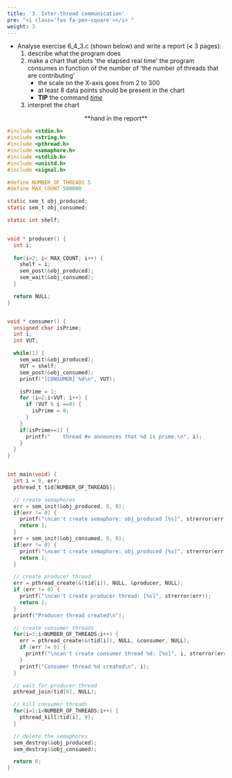 ```yaml
---
title: '3. Inter-thread communication'
pre: "<i class='fas fa-pen-square'></i> "
weight: 3
---
```



* Analyse exercise 6_4_3.c (shown below) and write a report (**<** 3 pages):
  1. describe what the program does 
  2. make a chart that plots 'the elapsed real time' the program consumes in function of the number of 'the number of threads that are contributing'
      * the scale on the X-axis goes from 2 to 300
      * at least 8 data points should be present in the chart
      * **TIP** the command [*time*](https://linux.die.net/man/1/time)
  3. interpret the chart

<center>**hand in the report**</center>

```C
#include <stdio.h>
#include <string.h>
#include <pthread.h>
#include <semaphore.h> 
#include <stdlib.h>
#include <unistd.h>
#include <signal.h>

#define NUMBER_OF_THREADS 5
#define MAX_COUNT 500000

static sem_t obj_produced;
static sem_t obj_consumed;

static int shelf;


void * producer() {
  int i;
  
  for(i=2; i< MAX_COUNT; i++) {
    shelf = i;
    sem_post(&obj_produced);
    sem_wait(&obj_consumed);
  }

  return NULL;
}


void * consumer() {
  unsigned char isPrime;
  int i;
  int VUT;

  while(1) {
    sem_wait(&obj_produced);
    VUT = shelf;
    sem_post(&obj_consumed);
    printf("[CONSUMER] %d\n", VUT);

    isPrime = 1;
    for (i=2;i<VUT; i++) {
      if (VUT % i ==0) {
        isPrime = 0;
      }
    }
    if(isPrime==1) {
      printf("    thread #x announces that %d is prime.\n", i);
    }
  }
}


int main(void) {
  int i = 0, err;
  pthread_t tid[NUMBER_OF_THREADS];

  // create semaphores
  err = sem_init(&obj_produced, 0, 0);
  if(err != 0) {
    printf("\ncan't create semaphore: obj_produced [%s]", strerror(err));
    return 1;
  }
  err = sem_init(&obj_consumed, 0, 0);
  if(err != 0) {
    printf("\ncan't create semaphore: obj_produced [%s]", strerror(err));
    return 1;
  }

  // create producer thread
  err = pthread_create(&(tid[i]), NULL, &producer, NULL);
  if (err != 0) {
    printf("\ncan't create producer thread: [%s]", strerror(err));
    return 1;
  } 
  printf("Producer thread created\n");

  // create consumer threads
  for(i=1;i<NUMBER_OF_THREADS;i++) {
    err = pthread_create(&(tid[i]), NULL, &consumer, NULL);
    if (err != 0) {
      printf("\ncan't create consumer thread %d: [%s]", i, strerror(err));
    }
    printf("Consumer thread %d created\n", i);
  }

  // wait for producer thread
  pthread_join(tid[0], NULL);

  // kill consumer threads 
  for(i=1;i<NUMBER_OF_THREADS;i++) {
    pthread_kill(tid[i], 9);
  }

  // delete the semaphores
  sem_destroy(&obj_produced);
  sem_destroy(&obj_consumed);

  return 0;
}

```
